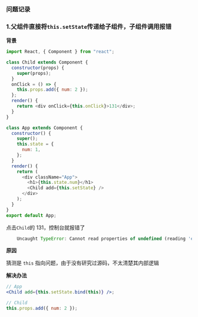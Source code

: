 ### 问题记录

### 1.父组件直接将`this.setState`传递给子组件，子组件调用报错

**背景**

```js
import React, { Component } from "react";

class Child extends Component {
  constructor(props) {
    super(props);
  }
  onClick = () => {
    this.props.add({ num: 2 });
  };
  render() {
    return <div onClick={this.onClick}>131</div>;
  }
}

class App extends Component {
  constructor() {
    super();
    this.state = {
      num: 1,
    };
  }
  render() {
    return (
      <div className="App">
        <h1>{this.state.num}</h1>
        <Child add={this.setState} />
      </div>
    );
  }
}
export default App;
```

点击`Child`的 131，控制台就报错了

```js
    Uncaught TypeError: Cannot read properties of undefined (reading 'enqueueSetState')
```

**原因**

猜测是 `this` 指向问题，由于没有研究过源码，不太清楚其内部逻辑

**解决办法**

```jsx
// App
<Child add={this.setState.bind(this)} />;

// Child
this.props.add({ num: 2 });
```
